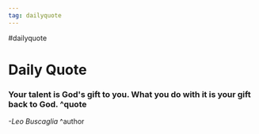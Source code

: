 ```yaml
---
tag: dailyquote
---
```


#dailyquote

# Daily Quote

### Your talent is God's gift to you. What you do with it is your gift back to God. ^quote
*-Leo Buscaglia* ^author

